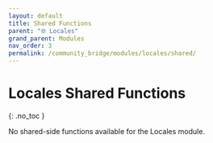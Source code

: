 ```yaml
---
layout: default
title: Shared Functions
parent: "🌐 Locales"
grand_parent: Modules
nav_order: 3
permalink: /community_bridge/modules/locales/shared/
---
```


# Locales Shared Functions
{: .no_toc }

No shared-side functions available for the Locales module.